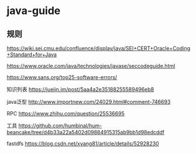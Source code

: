 # java-guide

## 规则
https://wiki.sei.cmu.edu/confluence/display/java/SEI+CERT+Oracle+Coding+Standard+for+Java

https://www.oracle.com/java/technologies/javase/seccodeguide.html

https://www.sans.org/top25-software-errors/

知识列表
https://juejin.im/post/5aa4a2e35188255589496eb8

java泛型
http://www.importnew.com/24029.html#comment-746693


RPC
https://www.zhihu.com/question/25536695

工具
https://github.com/humbinal/hum-beancake/tree/d4b33a22a5402d09884915315ab9bb1d98edcddf

fastdfs
https://blog.csdn.net/xyang81/article/details/52928230
